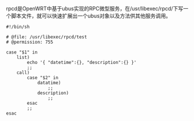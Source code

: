 rpcd是OpenWRT中基于ubus实现的RPC微型服务，在/usr/libexec/rpcd/下写一个脚本文件，就可以快速扩展出一个ubus对象以及方法供其他服务调用。

```shell
#!/bin/sh

# @file: /usr/libexec/rpcd/test
# @permission: 755

case "$1" in 
    list)
        echo '{ "datetime":{}, "description":{} }'
        ;;
    call)
        case "$2" in
            datatime)
                ;;
            description)
                ;;
        esac
        ;;
esac
```